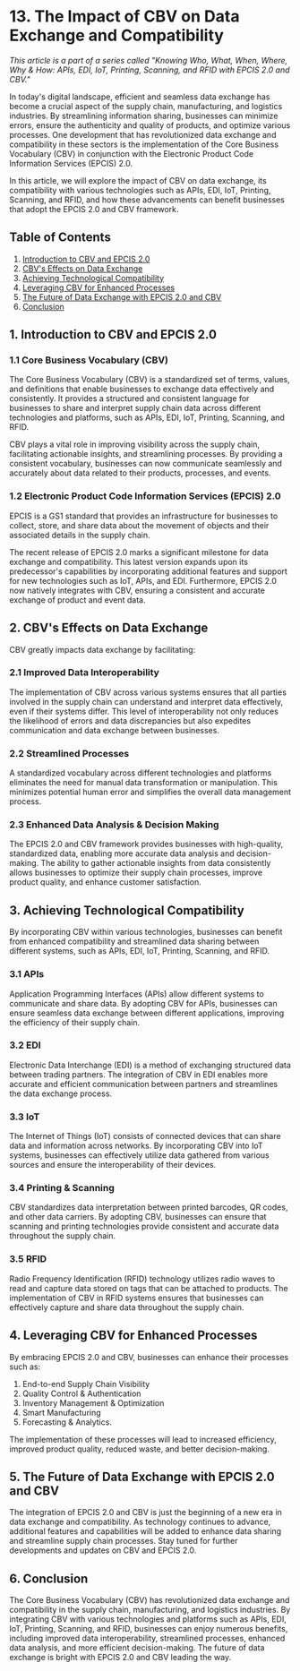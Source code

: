 # 13. The Impact of CBV on Data Exchange and Compatibility

*This article is a part of a series called "Knowing Who, What, When, Where, Why & How: APIs, EDI, IoT, Printing, Scanning, and RFID with EPCIS 2.0 and CBV."*

In today's digital landscape, efficient and seamless data exchange has become a crucial aspect of the supply chain, manufacturing, and logistics industries. By streamlining information sharing, businesses can minimize errors, ensure the authenticity and quality of products, and optimize various processes. One development that has revolutionized data exchange and compatibility in these sectors is the implementation of the Core Business Vocabulary (CBV) in conjunction with the Electronic Product Code Information Services (EPCIS) 2.0.

In this article, we will explore the impact of CBV on data exchange, its compatibility with various technologies such as APIs, EDI, IoT, Printing, Scanning, and RFID, and how these advancements can benefit businesses that adopt the EPCIS 2.0 and CBV framework. 

## Table of Contents

1. [Introduction to CBV and EPCIS 2.0](#introduction)
2. [CBV's Effects on Data Exchange](#effects)
3. [Achieving Technological Compatibility](#compatibility)
4. [Leveraging CBV for Enhanced Processes](#implementation)
5. [The Future of Data Exchange with EPCIS 2.0 and CBV](#future)
6. [Conclusion](#conclusion)

## <a id="introduction"></a> 1. Introduction to CBV and EPCIS 2.0

### 1.1 Core Business Vocabulary (CBV)

The Core Business Vocabulary (CBV) is a standardized set of terms, values, and definitions that enable businesses to exchange data effectively and consistently. It provides a structured and consistent language for businesses to share and interpret supply chain data across different technologies and platforms, such as APIs, EDI, IoT, Printing, Scanning, and RFID.

CBV plays a vital role in improving visibility across the supply chain, facilitating actionable insights, and streamlining processes. By providing a consistent vocabulary, businesses can now communicate seamlessly and accurately about data related to their products, processes, and events.

### 1.2 Electronic Product Code Information Services (EPCIS) 2.0

EPCIS is a GS1 standard that provides an infrastructure for businesses to collect, store, and share data about the movement of objects and their associated details in the supply chain. 

The recent release of EPCIS 2.0 marks a significant milestone for data exchange and compatibility. This latest version expands upon its predecessor's capabilities by incorporating additional features and support for new technologies such as IoT, APIs, and EDI. Furthermore, EPCIS 2.0 now natively integrates with CBV, ensuring a consistent and accurate exchange of product and event data.

## <a id="effects"></a> 2. CBV's Effects on Data Exchange

CBV greatly impacts data exchange by facilitating:

### 2.1 Improved Data Interoperability

The implementation of CBV across various systems ensures that all parties involved in the supply chain can understand and interpret data effectively, even if their systems differ. This level of interoperability not only reduces the likelihood of errors and data discrepancies but also expedites communication and data exchange between businesses.

### 2.2 Streamlined Processes

A standardized vocabulary across different technologies and platforms eliminates the need for manual data transformation or manipulation. This minimizes potential human error and simplifies the overall data management process.

### 2.3 Enhanced Data Analysis & Decision Making

The EPCIS 2.0 and CBV framework provides businesses with high-quality, standardized data, enabling more accurate data analysis and decision-making. The ability to gather actionable insights from data consistently allows businesses to optimize their supply chain processes, improve product quality, and enhance customer satisfaction.

## <a id="compatibility"></a> 3. Achieving Technological Compatibility

By incorporating CBV within various technologies, businesses can benefit from enhanced compatibility and streamlined data sharing between different systems, such as APIs, EDI, IoT, Printing, Scanning, and RFID.

### 3.1 APIs

Application Programming Interfaces (APIs) allow different systems to communicate and share data. By adopting CBV for APIs, businesses can ensure seamless data exchange between different applications, improving the efficiency of their supply chain.

### 3.2 EDI

Electronic Data Interchange (EDI) is a method of exchanging structured data between trading partners. The integration of CBV in EDI enables more accurate and efficient communication between partners and streamlines the data exchange process.

### 3.3 IoT

The Internet of Things (IoT) consists of connected devices that can share data and information across networks. By incorporating CBV into IoT systems, businesses can effectively utilize data gathered from various sources and ensure the interoperability of their devices.

### 3.4 Printing & Scanning

CBV standardizes data interpretation between printed barcodes, QR codes, and other data carriers. By adopting CBV, businesses can ensure that scanning and printing technologies provide consistent and accurate data throughout the supply chain.

### 3.5 RFID

Radio Frequency Identification (RFID) technology utilizes radio waves to read and capture data stored on tags that can be attached to products. The implementation of CBV in RFID systems ensures that businesses can effectively capture and share data throughout the supply chain.

## <a id="implementation"></a> 4. Leveraging CBV for Enhanced Processes

By embracing EPCIS 2.0 and CBV, businesses can enhance their processes such as:

 1. End-to-end Supply Chain Visibility
 2. Quality Control & Authentication
 3. Inventory Management & Optimization
 4. Smart Manufacturing
 5. Forecasting & Analytics.
 
The implementation of these processes will lead to increased efficiency, improved product quality, reduced waste, and better decision-making.

## <a id="future"></a> 5. The Future of Data Exchange with EPCIS 2.0 and CBV

The integration of EPCIS 2.0 and CBV is just the beginning of a new era in data exchange and compatibility. As technology continues to advance, additional features and capabilities will be added to enhance data sharing and streamline supply chain processes. Stay tuned for further developments and updates on CBV and EPCIS 2.0.

## <a id="conclusion"></a> 6. Conclusion

The Core Business Vocabulary (CBV) has revolutionized data exchange and compatibility in the supply chain, manufacturing, and logistics industries. By integrating CBV with various technologies and platforms such as APIs, EDI, IoT, Printing, Scanning, and RFID, businesses can enjoy numerous benefits, including improved data interoperability, streamlined processes, enhanced data analysis, and more efficient decision-making. The future of data exchange is bright with EPCIS 2.0 and CBV leading the way.